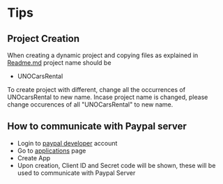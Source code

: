 # Tips

## Project Creation
When creating a dynamic project and copying files as explained in [Readme.md](https://github.com/lakshmanrevella/cars-rental/blob/master/README.md)
project name should be 
- UNOCarsRental


To create project with different, change all the occurrences of UNOcarsRental to new name.
Incase project name is changed, please change occurences of all "UNOCarsRental" to new name.

## How to communicate with Paypal server
- Login to [paypal developer](https://developer.paypal.com/) account
- Go to [applications](https://developer.paypal.com/developer/accounts) page
- Create App 
- Upon creation, Client ID and Secret code will be shown, these will be used to communicate with Paypal Server

